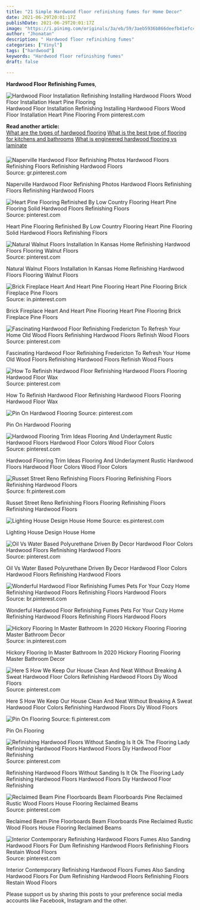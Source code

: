 ```yaml
---
title: "21 Simple Hardwood floor refinishing fumes for Home Decor"
date: 2021-06-29T20:01:17Z
publishDate: 2021-06-29T20:01:17Z
image: "https://i.pinimg.com/originals/3a/eb/59/3aeb5936b866deefb41efc45f8291484.jpg"
author: "Jhonatan"
description: " Hardwood floor refinishing fumes"
categories: ["Vinyl"]
tags: ["hardwood"]
keywords: "Hardwood floor refinishing fumes"
draft: false

---
```

<!-- Head tag Code -->
**Hardwood Floor Refinishing Fumes**, 

![Hardwood Floor Installation Refinishing Installing Hardwood Floors Wood Floor Installation Heart Pine Flooring](https://i.pinimg.com/736x/19/e4/1d/19e41decab7cb35d36aea797ab5d0c56.jpg "Hardwood Floor Installation Refinishing Installing Hardwood Floors Wood Floor Installation Heart Pine Flooring")
Hardwood Floor Installation Refinishing Installing Hardwood Floors Wood Floor Installation Heart Pine Flooring From pinterest.com

**Read another article:**  
[What are the types of hardwood flooring](/what-are-the-types-of-hardwood-flooring/)
[What is the best type of flooring for kitchens and bathrooms](/what-is-the-best-type-of-flooring-for-kitchens-and-bathrooms/)
[What is engineered hardwood flooring vs laminate](/what-is-engineered-hardwood-flooring-vs-laminate/)




### 

 


![Naperville Hardwood Floor Refinishing Photos Hardwood Floors Refinishing Floors Refinishing Hardwood Floors](https://i.pinimg.com/236x/ee/22/68/ee22688bd02f0881ad9a3f745af74b32--hardwood-floor-refinishing-hardwood-floors.jpg "Naperville Hardwood Floor Refinishing Photos Hardwood Floors Refinishing Floors Refinishing Hardwood Floors")
Source: gr.pinterest.com

Naperville Hardwood Floor Refinishing Photos Hardwood Floors Refinishing Floors Refinishing Hardwood Floors  

![Heart Pine Flooring Refinished By Low Country Flooring Heart Pine Flooring Solid Hardwood Floors Refinishing Floors](https://i.pinimg.com/originals/e9/f9/b0/e9f9b0674e31581a2bbe3bdd6e741841.jpg "Heart Pine Flooring Refinished By Low Country Flooring Heart Pine Flooring Solid Hardwood Floors Refinishing Floors")
Source: pinterest.com

Heart Pine Flooring Refinished By Low Country Flooring Heart Pine Flooring Solid Hardwood Floors Refinishing Floors  

![Natural Walnut Floors Installation In Kansas Home Refinishing Hardwood Floors Flooring Walnut Floors](https://i.pinimg.com/originals/d7/a7/27/d7a72723aff00a4c32ea3d27ca62f4c6.jpg "Natural Walnut Floors Installation In Kansas Home Refinishing Hardwood Floors Flooring Walnut Floors")
Source: pinterest.com

Natural Walnut Floors Installation In Kansas Home Refinishing Hardwood Floors Flooring Walnut Floors  

![Brick Fireplace Heart And Heart Pine Flooring Heart Pine Flooring Brick Fireplace Pine Floors](https://i.pinimg.com/originals/38/a9/be/38a9be73a638e79cd3ae206803d4c8aa.jpg "Brick Fireplace Heart And Heart Pine Flooring Heart Pine Flooring Brick Fireplace Pine Floors")
Source: in.pinterest.com

Brick Fireplace Heart And Heart Pine Flooring Heart Pine Flooring Brick Fireplace Pine Floors  

![Fascinating Hardwood Floor Refinishing Fredericton To Refresh Your Home Old Wood Floors Refinishing Hardwood Floors Refinish Wood Floors](https://i.pinimg.com/originals/da/7d/e0/da7de066f0237d0a3bc7c634a7602b33.jpg "Fascinating Hardwood Floor Refinishing Fredericton To Refresh Your Home Old Wood Floors Refinishing Hardwood Floors Refinish Wood Floors")
Source: pinterest.com

Fascinating Hardwood Floor Refinishing Fredericton To Refresh Your Home Old Wood Floors Refinishing Hardwood Floors Refinish Wood Floors  

![How To Refinish Hardwood Floor Refinishing Hardwood Floors Flooring Hardwood Floor Wax](https://i.pinimg.com/originals/fa/f5/8d/faf58d446d93757328541effb9f011a1.jpg "How To Refinish Hardwood Floor Refinishing Hardwood Floors Flooring Hardwood Floor Wax")
Source: pinterest.com

How To Refinish Hardwood Floor Refinishing Hardwood Floors Flooring Hardwood Floor Wax  

![Pin On Hardwood Flooring](https://i.pinimg.com/originals/8a/9d/3b/8a9d3b9560e494fffdcd2110ce6316c2.jpg "Pin On Hardwood Flooring")
Source: pinterest.com

Pin On Hardwood Flooring  

![Hardwood Flooring Trim Ideas Flooring And Underlayment Rustic Hardwood Floors Hardwood Floor Colors Wood Floor Colors](https://i.pinimg.com/736x/da/db/5a/dadb5aefa802f393b9180d6f58ffdf4c.jpg "Hardwood Flooring Trim Ideas Flooring And Underlayment Rustic Hardwood Floors Hardwood Floor Colors Wood Floor Colors")
Source: pinterest.com

Hardwood Flooring Trim Ideas Flooring And Underlayment Rustic Hardwood Floors Hardwood Floor Colors Wood Floor Colors  

![Russet Street Reno Refinishing Floors Flooring Refinishing Floors Refinishing Hardwood Floors](https://i.pinimg.com/600x315/05/52/ca/0552ca3e90c81ef4faf93b2d75e0363f.jpg "Russet Street Reno Refinishing Floors Flooring Refinishing Floors Refinishing Hardwood Floors")
Source: fr.pinterest.com

Russet Street Reno Refinishing Floors Flooring Refinishing Floors Refinishing Hardwood Floors  

![Lighting House Design House Home](https://i.pinimg.com/originals/cf/53/f5/cf53f52646311e75390891eeec56c0c8.jpg "Lighting House Design House Home")
Source: es.pinterest.com

Lighting House Design House Home  

![Oil Vs Water Based Polyurethane Driven By Decor Hardwood Floor Colors Hardwood Floors Refinishing Hardwood Floors](https://i.pinimg.com/564x/d2/60/66/d26066f2c90ff6c6c0d2e4d830710122--refinish-hardwood-floors-floor-refinishing.jpg "Oil Vs Water Based Polyurethane Driven By Decor Hardwood Floor Colors Hardwood Floors Refinishing Hardwood Floors")
Source: pinterest.com

Oil Vs Water Based Polyurethane Driven By Decor Hardwood Floor Colors Hardwood Floors Refinishing Hardwood Floors  

![Wonderful Hardwood Floor Refinishing Fumes Pets For Your Cozy Home Refinishing Hardwood Floors Refinishing Floors Hardwood Floors](https://i.pinimg.com/originals/2d/48/3d/2d483d23802c62e0ac3097f92de01878.jpg "Wonderful Hardwood Floor Refinishing Fumes Pets For Your Cozy Home Refinishing Hardwood Floors Refinishing Floors Hardwood Floors")
Source: br.pinterest.com

Wonderful Hardwood Floor Refinishing Fumes Pets For Your Cozy Home Refinishing Hardwood Floors Refinishing Floors Hardwood Floors  

![Hickory Flooring In Master Bathroom In 2020 Hickory Flooring Flooring Master Bathroom Decor](https://i.pinimg.com/originals/9d/7c/fd/9d7cfdaeee4b9be47ea566ff1e08969e.jpg "Hickory Flooring In Master Bathroom In 2020 Hickory Flooring Flooring Master Bathroom Decor")
Source: in.pinterest.com

Hickory Flooring In Master Bathroom In 2020 Hickory Flooring Flooring Master Bathroom Decor  

![Here S How We Keep Our House Clean And Neat Without Breaking A Sweat Hardwood Floor Colors Refinishing Hardwood Floors Diy Wood Floors](https://i.pinimg.com/474x/b8/b1/f6/b8b1f622a3412f59fd73213f9d690549--house-cleaning-tips-clean-house-tips.jpg "Here S How We Keep Our House Clean And Neat Without Breaking A Sweat Hardwood Floor Colors Refinishing Hardwood Floors Diy Wood Floors")
Source: pinterest.com

Here S How We Keep Our House Clean And Neat Without Breaking A Sweat Hardwood Floor Colors Refinishing Hardwood Floors Diy Wood Floors  

![Pin On Flooring](https://i.pinimg.com/originals/c9/05/0e/c9050e6d5d84d200fae81825819484da.jpg "Pin On Flooring")
Source: fi.pinterest.com

Pin On Flooring  

![Refinishing Hardwood Floors Without Sanding Is It Ok The Flooring Lady Refinishing Hardwood Floors Hardwood Floors Diy Hardwood Floor Refinishing](https://i.pinimg.com/originals/2d/5f/d3/2d5fd39c507d0eb6d7798b93eafecc62.jpg "Refinishing Hardwood Floors Without Sanding Is It Ok The Flooring Lady Refinishing Hardwood Floors Hardwood Floors Diy Hardwood Floor Refinishing")
Source: pinterest.com

Refinishing Hardwood Floors Without Sanding Is It Ok The Flooring Lady Refinishing Hardwood Floors Hardwood Floors Diy Hardwood Floor Refinishing  

![Reclaimed Beam Pine Floorboards Beam Floorboards Pine Reclaimed Rustic Wood Floors House Flooring Reclaimed Beams](https://i.pinimg.com/originals/88/e7/3d/88e73d45a0b11922d96b2684c0d60e9f.jpg "Reclaimed Beam Pine Floorboards Beam Floorboards Pine Reclaimed Rustic Wood Floors House Flooring Reclaimed Beams")
Source: pinterest.com

Reclaimed Beam Pine Floorboards Beam Floorboards Pine Reclaimed Rustic Wood Floors House Flooring Reclaimed Beams  

![Interior Contemporary Refinishing Hardwood Floors Fumes Also Sanding Hardwood Floors For Dum Refinishing Hardwood Floors Refinishing Floors Restain Wood Floors](https://i.pinimg.com/originals/3a/eb/59/3aeb5936b866deefb41efc45f8291484.jpg "Interior Contemporary Refinishing Hardwood Floors Fumes Also Sanding Hardwood Floors For Dum Refinishing Hardwood Floors Refinishing Floors Restain Wood Floors")
Source: pinterest.com

Interior Contemporary Refinishing Hardwood Floors Fumes Also Sanding Hardwood Floors For Dum Refinishing Hardwood Floors Refinishing Floors Restain Wood Floors  

Please support us by sharing this posts to your preference social media accounts like Facebook, Instagram and the other.

